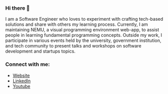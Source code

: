 ### Hi there 👋

I am a Software Engineer who loves to experiment with crafting tech-based solutions and share with others my learning process. Currently, I am maintaining NEMU, a visual programming environment web-app, to assist people in learning fundamental programming concepts. Outside my work, I participate in various events held by the university, government institution, and tech community to present talks and workshops on software development and startups topics.

### Connect with me:

- [Website](https://alvin.vercel.app/)
- [LinkedIn](https://www.linkedin.com/in/noor-octavian-anwar-alvin)
- [Youtube](https://www.youtube.com/c/NoorOctavianAnwar/)
<!-- - [My Resume](https://arrokh.github.io/resume.md/) -->

<!--
**arrokh/arrokh** is a ✨ _special_ ✨ repository because its `README.md` (this file) appears on your GitHub profile.

Here are some ideas to get you started:

- 🔭 I’m currently working on ...
- 🌱 I’m currently learning ...
- 👯 I’m looking to collaborate on ...
- 🤔 I’m looking for help with ...
- 💬 Ask me about ...
- 📫 How to reach me: ...
- 😄 Pronouns: ...
- ⚡ Fun fact: ...
-->
